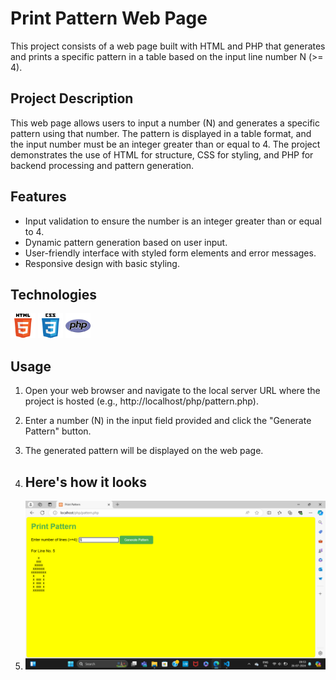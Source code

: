 # Print Pattern Web Page

This project consists of a web page built with HTML and PHP that generates and prints a specific pattern in a table based on the input line number N (>= 4). 



## Project Description

This web page allows users to input a number (N) and generates a specific pattern using that number. The pattern is displayed in a table format, and the input number must be an integer greater than or equal to 4. The project demonstrates the use of HTML for structure, CSS for styling, and PHP for backend processing and pattern generation.

## Features

- Input validation to ensure the number is an integer greater than or equal to 4.
- Dynamic pattern generation based on user input.
- User-friendly interface with styled form elements and error messages.
- Responsive design with basic styling.

## Technologies
<p align="left">
    <img src="https://raw.githubusercontent.com/devicons/devicon/master/icons/html5/html5-original-wordmark.svg" alt="html5" width="40" height="40"/>
    <img src="https://raw.githubusercontent.com/devicons/devicon/master/icons/css3/css3-original-wordmark.svg" alt="css3" width="40" height="40"/>
<img src="https://raw.githubusercontent.com/devicons/devicon/master/icons/php/php-original.svg" alt="php" width="40" height="40"/> 
</p>

## Usage

1. Open your web browser and navigate to the local server URL where the project is hosted (e.g., http://localhost/php/pattern.php).

2. Enter a number (N) in the input field provided and click the "Generate Pattern" button.

3. The generated pattern will be displayed on the web page.

4. ## Here's how it looks
5. ![Pattern](https://github.com/rumpadas1/Print-Pattern/blob/main/Screenshot%20(263).png)

